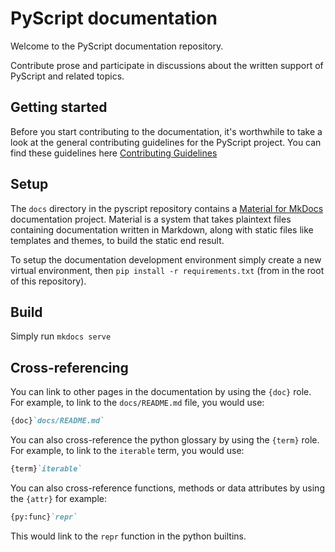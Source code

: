 # PyScript documentation

Welcome to the PyScript documentation repository.

Contribute prose and participate in discussions about the written support of
PyScript and related topics.

## Getting started

Before you start contributing to the documentation, it's worthwhile to
take a look at the general contributing guidelines for the PyScript project. You can find these guidelines here
[Contributing Guidelines](https://github.com/pyscript/pyscript/blob/main/CONTRIBUTING.md)

## Setup

The `docs` directory in the pyscript repository contains a
[Material for MkDocs](https://squidfunk.github.io/mkdocs-material/) documentation project. Material is a system
that takes plaintext files containing documentation written in Markdown, along with
static files like templates and themes, to build the static end result.

To setup the documentation development environment simply create a new
virtual environment, then `pip install -r requirements.txt` (from in the root
of this repository).

## Build

Simply run `mkdocs serve`

## Cross-referencing

You can link to other pages in the documentation by using the `{doc}` role. For example, to link to the `docs/README.md` file, you would use:

```markdown
{doc}`docs/README.md`
```

You can also cross-reference the python glossary by using the `{term}` role. For example, to link to the `iterable` term, you would use:

```markdown
{term}`iterable`
```

You can also cross-reference functions, methods or data attributes by using the `{attr}` for example:

```markdown
{py:func}`repr`
```

This would link to the `repr` function in the python builtins.
